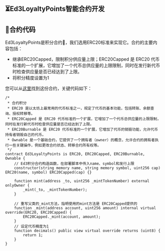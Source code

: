 ## ⏳Ed3LoyaltyPoints智能合约开发

## 📒合约代码

Ed3LoyaltyPoints是积分合约🥰，我们选用ERC20标准来实现它。合约的主要内容包括：

- 继承ERC20Capped，限制积分供应量上限；ERC20Capped 是 ERC20 代币标准的一个扩展，它增加了一个代币总供应量的上限限制，同时在发行新代币时检查供应量是否已经达到了上限。
- 将积分精度设置为1

您可以从[这里](https://github.com/Ed3Academy/ed3-hardhat-template/blob/main/contracts/Ed3LoyaltyPoints.sol)找到这份合约，关键代码如下：

```solidity
/*
 * 合约积分
 * ERC20 是以太坊上最常用的代币标准之一，规定了代币的基本功能，包括转账、余额查询、授权转移等。
 * ERC20Capped 是 ERC20 代币标准的一个扩展，它增加了一个代币总供应量的上限限制，同时在发行新代币时检查供应量是否已经达到了上限。
 * ERC20Burnable 是 ERC20 代币标准的一个扩展，它增加了代币的销毁功能，允许代币持有者销毁自己的代币。
 * Ownable 是一个基础合约，它提供了一个拥有者（owner）的概念，允许合约的拥有者执行一些关键操作，例如更改合约状态、转移合约所有权等。
 */
contract Ed3LoyaltyPoints is ERC20, ERC20Capped, ERC20Burnable, Ownable {
    // Ed3积分合约构造函数，在部署脚本中传入name、symbol和发行上限
    constructor(string memory name, string memory symbol, uint256 cap) ERC20(name, symbol) ERC20Capped(cap) {}

    function mint(address _to, uint256 _mintTokenNumber) external onlyOwner {
        _mint(_to, _mintTokenNumber);
    }

    // 重写父类的_mint方法，指明使用的mint方法是 ERC20Capped提供的
    function _mint(address account, uint256 amount) internal virtual override(ERC20, ERC20Capped) {
        ERC20Capped._mint(account, amount);
    }
    // 设定代币精度为1
    function decimals() public view virtual override returns (uint8) {
        return 1;
    }
}

```
